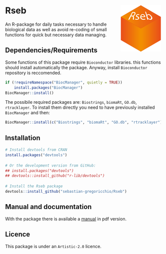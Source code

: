 # Rseb <img src="Rseb_logo.svg" align="right" height = 150/>

An R-package for daily tasks necessary to handle biological data as well as avoid re-coding of small functions for quick but necessary data managing.

## Dependencies/Requirements
Some functions of this package require `Bioconductor` libraries. this functions should install automatically the package. Anyway, install `Bioconductor` repository is reccomended. 

```r
if (!requireNamespace("BiocManager", quietly = TRUE))
    install.packages("BiocManager")
BiocManager::install()
```

The possibile required packages are: `Biostrings`, `biomaRt`, `GO.db`, `rtracklayer`.
To install them directly you need to have previously installed `BiocManager` and then:

```r
BiocManager::install(c("Biostrings", "biomaRt", "GO.db", "rtracklayer"))
```

## Installation
```r
# Install devtools from CRAN
install.packages("devtools")

# Or the development version from GitHub:
## install.packages("devtools")
## devtools::install_github("r-lib/devtools")

# Install the Rseb package
devtools::install_github("sebastian-gregoricchio/Rseb")
```

## Manual and documentation
With the package there is available a [manual](https://github.com/sebastian-gregoricchio/Rseb/blob/main/Rseb_0.1.0_manual.pdf) in pdf version.

## Licence
This package is under an `Artistic-2.0` licence.
